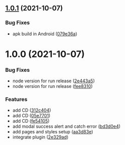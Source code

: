## [1.0.1](https://github.com/jaak-it/jaakrecog-fingerprint-plugin-usage-example/compare/v1.0.0...v1.0.1) (2021-10-07)


### Bug Fixes

* apk build in Android ([079e36a](https://github.com/jaak-it/jaakrecog-fingerprint-plugin-usage-example/commit/079e36ae5e9388c7da24f38451cbb13402af3ce2))

# 1.0.0 (2021-10-07)


### Bug Fixes

* node version for run release ([2e443a5](https://github.com/jaak-it/jaakrecog-fingerprint-plugin-usage-example/commit/2e443a52d4a9717a9c35fcf4fbc753eecf2a75dd))
* node version for run release ([fee8310](https://github.com/jaak-it/jaakrecog-fingerprint-plugin-usage-example/commit/fee83103b76c816e2db7e706e2f2a3699b55854c))


### Features

* add CD ([312c404](https://github.com/jaak-it/jaakrecog-fingerprint-plugin-usage-example/commit/312c40444f09c52cc87cd1036712c93d30b3de8a))
* add CD ([05e7701](https://github.com/jaak-it/jaakrecog-fingerprint-plugin-usage-example/commit/05e7701bf566ea2905f2f40e14f6367950d59614))
* add CD ([fe54105](https://github.com/jaak-it/jaakrecog-fingerprint-plugin-usage-example/commit/fe541051eee05e02228a496c2e12773ec7a6a2b1))
* add modal success alert and catch error ([bd3d0e4](https://github.com/jaak-it/jaakrecog-fingerprint-plugin-usage-example/commit/bd3d0e426f14378fb504dee4d71fd5ce5a33722e))
* add pages and styles setup ([aa3d83e](https://github.com/jaak-it/jaakrecog-fingerprint-plugin-usage-example/commit/aa3d83eebe11bbb5cc31c514b01c559f54306eb4))
* integrate plugin ([2e329ad](https://github.com/jaak-it/jaakrecog-fingerprint-plugin-usage-example/commit/2e329adb71ee6ffcbedc84415daaa65a81927fde))
